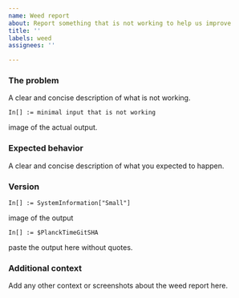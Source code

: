 ```yaml
---
name: Weed report
about: Report something that is not working to help us improve
title: ''
labels: weed
assignees: ''

---
```


### The problem
A clear and concise description of what is not working.
```wl
In[] := minimal input that is not working
```
image of the actual output.

### Expected behavior
A clear and concise description of what you expected to happen.

### Version
```wl
In[] := SystemInformation["Small"]
```
image of the output

```wl
In[] := $PlanckTimeGitSHA
```
paste the output here without quotes.

### Additional context
Add any other context or screenshots about the weed report here.
